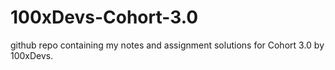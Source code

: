 # 100xDevs-Cohort-3.0

github repo containing my notes and assignment solutions for Cohort 3.0 by 100xDevs.